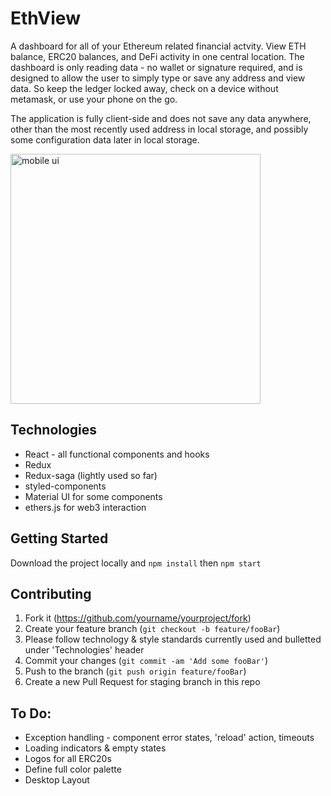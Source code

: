 # EthView

A dashboard for all of your Ethereum related financial actvity. View ETH balance, ERC20 balances, and DeFi activity in one central location. The dashboard is only reading data - no wallet or signature required, and is designed to allow the user to simply type or save any address and view data. So keep the ledger locked away, check on a device without metamask, or use your phone on the go.

The application is fully client-side and does not save any data anywhere, other than the most recently used address in local storage, and possibly some configuration data later in local storage.

<img src="https://i.imgur.com/Ivd3s3s.jpg" alt="mobile ui" width="400px">

## Technologies
* React - all functional components and hooks
* Redux
* Redux-saga (lightly used so far)
* styled-components
* Material UI for some components
* ethers.js for web3 interaction

## Getting Started
Download the project locally and ```npm install``` then ```npm start```

## Contributing

1. Fork it (<https://github.com/yourname/yourproject/fork>)
2. Create your feature branch (`git checkout -b feature/fooBar`)
3. Please follow technology & style standards currently used and bulletted under 'Technologies' header
4. Commit your changes (`git commit -am 'Add some fooBar'`)
5. Push to the branch (`git push origin feature/fooBar`)
6. Create a new Pull Request for staging branch in this repo

## To Do:
* Exception handling - component error states, 'reload' action, timeouts
* Loading indicators & empty states
* Logos for all ERC20s
* Define full color palette
* Desktop Layout
